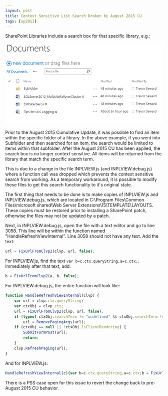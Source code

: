 ```yaml
---
layout: post
title: Context Sensitive List Search Broken by August 2015 CU
tags: [sp2013]
---
```


SharePoint Libraries include a search box for that specific library, e.g.:

![ListSearchBar](/assets/images/2015/12/ListSearchBar.png)

Prior to the August 2015 Cumulative Update, it was possible to find an item within the specific folder of a library. In the above example, if you went into Subfolder and then searched for an item, the search would be limited to items within that subfolder. After the August 2015 CU has been applied, the search box is no longer context sensitive. All items will be returned from the library that match the specific search term.

This is due to a change in the file INPLVIEW.js (and INPLVIEW.debug.js) where a function call was dropped which prevents the context sensitive search from working. As a temporary workaround, it is possible to modify these files to get this search functionality to it's original state.

The first thing that needs to be done is to make copies of INPLVIEW.js and INPLVIEW.debug.js, which are located in C:\Program Files\Common Files\microsoft shared\Web Server Extensions\15\TEMPLATE\LAYOUTS\. These copies must be restored prior to installing a SharePoint patch, otherwise the files may not be updated by a patch.

Next, in INPLVIEW.debug.js, open the file with a text editor and go to line 3058. This line will be within the function named "HandleRefreshViewInternal". Line 3058 should not have any text. Add the text:

```js
url = FixUrlFromClvp2(clvp, url, false);
```

For INPLVIEW.js, find the text `var b=c.ctx.queryString,a=c.ctx;`. Immediately after that text, add:

```js
b = FixUrlFromClvp2(a, b, false);
```

For INPLVIEW.debug.js, the entire function will look like:

```js
function HandleRefreshViewInternal(clvp) {
    var url = clvp.ctx.queryString;
    var ctxObj = clvp.ctx;
    url = FixUrlFromClvp2(clvp, url, false);
    if (typeof ctxObj.searchTerm != "undefined" && ctxObj.searchTerm != null)
        url = RemovePagingArgs(url);
    if (ctxObj == null || !ctxObj.IsClientRendering) {
        SubmitFormPost(url);
        return;
    }
    clvp.RefreshPaging(url);
}
```

And for INPLVIEW.js:

```js
HandleRefreshViewInternal(c){var b=c.ctx.queryString,a=c.ctx;b = FixUrlFromClvp2(a, b, false);if(typeof a.searchTerm!="undefined"&&a.searchTerm!=null)b=RemovePagingArgs(b);if(a==null||!a.IsClientRendering){SubmitFormPost(b);return}c.RefreshPaging(b)}
```

There is a PSS case open for this issue to revert the change back to pre-August 2015 CU behavior.